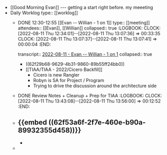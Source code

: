 - [[Good Morning Evan]] --- getting a start right before. my meeeting
- Daily Worklog
  type:: [[worklog]]
	- DONE 12:30-12:55 [[Evan -- Willian - 1 on 1]]
	  type:: [[meeting]]
	  attendees:: [[Evan]], [[Willian]]
	  collapsed:: true
	  :LOGBOOK:
	  CLOCK: [2022-08-11 Thu 12:34:01]--[2022-08-11 Thu 13:07:36] =>  00:33:35
	  CLOCK: [2022-08-11 Thu 13:07:37]--[2022-08-11 Thu 13:07:41] =>  00:00:04
	  :END:
	  
	  transcript:: [2022-08-11 - Evan -- Willian - 1 on 1](https://otter.ai/u/xVNSGWg06AFzvAJCs_3pWL8Ejt0?f=home)
	  collapsed:: true
		- ((62f29b68-9629-4b31-9860-89b55ff24bb0))
		- [[TIAA/TIAA - 2022/Cicero Backfill]]
			- Cicero is new Rangler
			- Robyn is SA for Project / Program
			- Trying to drive the discussion around the architecture side
	- DONE Review Notes + Cleanup + Prep for TIAA
	  :LOGBOOK:
	  CLOCK: [2022-08-11 Thu 13:43:08]--[2022-08-11 Thu 13:56:00] =>  00:12:52
	  :END:
	- {{embed ((62f53a6f-2f7e-460e-b90a-89932355d458))}}
		-
		-
	-